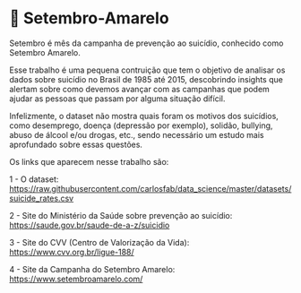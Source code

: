 # :yellow_heart: Setembro-Amarelo

Setembro é mês da campanha de prevenção ao suicídio, conhecido como Setembro Amarelo. 

Esse trabalho é uma pequena contruição que tem o objetivo de analisar os dados sobre suicídio no Brasil de 1985 até 2015, descobrindo insights que alertam sobre como devemos avançar com as campanhas que podem ajudar as pessoas que passam por alguma situação difícil.


Infelizmente, o dataset não mostra quais foram os motivos dos suicídios, como desemprego, doença (depressão por exemplo), solidão, bullying, abuso de álcool e/ou drogas, etc., sendo necessário um estudo mais aprofundado sobre essas questões.

Os links que aparecem nesse trabalho são:

1 - O dataset: https://raw.githubusercontent.com/carlosfab/data_science/master/datasets/suicide_rates.csv

2 - Site do Ministério da Saúde sobre prevenção ao suicídio: https://saude.gov.br/saude-de-a-z/suicidio

3 - Site do CVV (Centro de Valorização da Vida): https://www.cvv.org.br/ligue-188/

4 - Site da Campanha do Setembro Amarelo: https://www.setembroamarelo.com/
